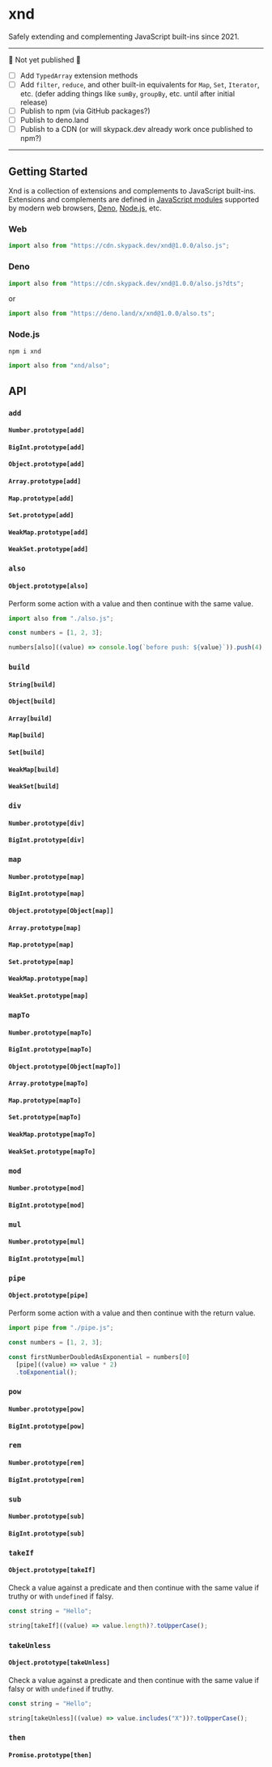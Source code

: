 # xnd

Safely extending and complementing JavaScript built-ins since 2021.

---

🚧 Not yet published 🚧

- [ ] Add `TypedArray` extension methods
- [ ] Add `filter`, `reduce`, and other built-in equivalents for `Map`, `Set`, `Iterator`, etc. (defer adding things like `sumBy`, `groupBy`, etc. until after initial release)
- [ ] Publish to npm (via GitHub packages?)
- [ ] Publish to deno.land
- [ ] Publish to a CDN (or will skypack.dev already work once published to npm?)

---

## Getting Started

Xnd is a collection of extensions and complements to JavaScript built-ins. Extensions and complements are defined in [JavaScript modules](https://developer.mozilla.org/en-US/docs/Web/JavaScript/Guide/Modules) supported by modern web browsers, [Deno](https://deno.land/), [Node.js](https://nodejs.org/), etc.

### Web

```js
import also from "https://cdn.skypack.dev/xnd@1.0.0/also.js";
```

### Deno

```js
import also from "https://cdn.skypack.dev/xnd@1.0.0/also.js?dts";
```

or

```ts
import also from "https://deno.land/x/xnd@1.0.0/also.ts";
```

### Node.js

```sh
npm i xnd
```

```js
import also from "xnd/also";
```

## API

### `add`

#### `Number.prototype[add]`

#### `BigInt.prototype[add]`

#### `Object.prototype[add]`

#### `Array.prototype[add]`

#### `Map.prototype[add]`

#### `Set.prototype[add]`

#### `WeakMap.prototype[add]`

#### `WeakSet.prototype[add]`

### `also`

#### `Object.prototype[also]`

Perform some action with a value and then continue with the same value.

```js
import also from "./also.js";

const numbers = [1, 2, 3];

numbers[also]((value) => console.log(`before push: ${value}`)).push(4);
```

### `build`

#### `String[build]`

#### `Object[build]`

#### `Array[build]`

#### `Map[build]`

#### `Set[build]`

#### `WeakMap[build]`

#### `WeakSet[build]`

### `div`

#### `Number.prototype[div]`

#### `BigInt.prototype[div]`

### `map`

#### `Number.prototype[map]`

#### `BigInt.prototype[map]`

#### `Object.prototype[Object[map]]`

#### `Array.prototype[map]`

#### `Map.prototype[map]`

#### `Set.prototype[map]`

#### `WeakMap.prototype[map]`

#### `WeakSet.prototype[map]`

### `mapTo`

#### `Number.prototype[mapTo]`

#### `BigInt.prototype[mapTo]`

#### `Object.prototype[Object[mapTo]]`

#### `Array.prototype[mapTo]`

#### `Map.prototype[mapTo]`

#### `Set.prototype[mapTo]`

#### `WeakMap.prototype[mapTo]`

#### `WeakSet.prototype[mapTo]`

### `mod`

#### `Number.prototype[mod]`

#### `BigInt.prototype[mod]`

### `mul`

#### `Number.prototype[mul]`

#### `BigInt.prototype[mul]`

### `pipe`

#### `Object.prototype[pipe]`

Perform some action with a value and then continue with the return value.

```js
import pipe from "./pipe.js";

const numbers = [1, 2, 3];

const firstNumberDoubledAsExponential = numbers[0]
  [pipe]((value) => value * 2)
  .toExponential();
```

### `pow`

#### `Number.prototype[pow]`

#### `BigInt.prototype[pow]`

### `rem`

#### `Number.prototype[rem]`

#### `BigInt.prototype[rem]`

### `sub`

#### `Number.prototype[sub]`

#### `BigInt.prototype[sub]`

### `takeIf`

#### `Object.prototype[takeIf]`

Check a value against a predicate and then continue with the same value if truthy or with `undefined` if falsy.

```js
const string = "Hello";

string[takeIf]((value) => value.length)?.toUpperCase();
```

### `takeUnless`

#### `Object.prototype[takeUnless]`

Check a value against a predicate and then continue with the same value if falsy or with `undefined` if truthy.

```js
const string = "Hello";

string[takeUnless]((value) => value.includes("X"))?.toUpperCase();
```

### `then`

#### `Promise.prototype[then]`
